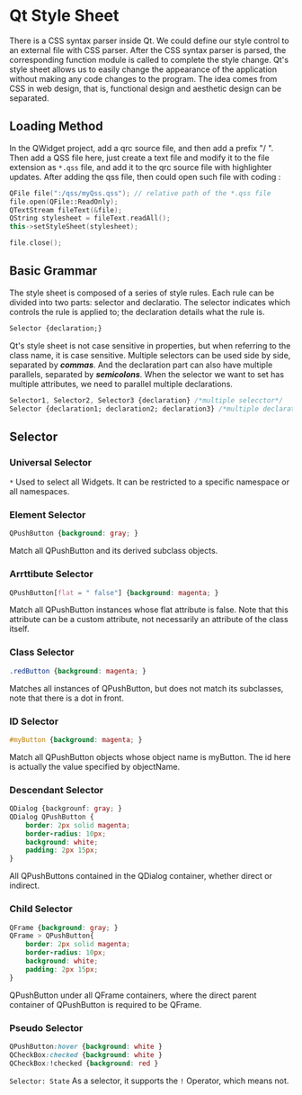 # Qt Style Sheet

There is a CSS syntax parser inside Qt. We could define our style control to an external file with CSS parser. After the CSS syntax parser is parsed, the corresponding function module is called to complete the style change. Qt's style sheet allows us to easily change the appearance of the application without making any code changes to the program. The idea comes from CSS in web design, that is, functional design and aesthetic design can be separated.

## Loading Method

In the QWidget project, add a qrc source file, and then add a prefix "/ ". Then add a QSS file here, just create a text file and modify it to the file extension as `*.qss` file,  and add it to the qrc source file with highlighter updates. After adding the qss file, then could open such file with coding :
```cpp
QFile file(":/qss/myQss.qss"); // relative path of the *.qss file
file.open(QFile::ReadOnly);
QTextStream fileText(&file);
QString stylesheet = fileText.readAll();
this->setStyleSheet(stylesheet);

file.close();
```

## Basic Grammar
The style sheet is composed of a series of style rules. Each rule can be divided into two parts: selector and declaratio. The selector indicates which controls the rule is applied to; the declaration details what the rule is.
```css
Selector {declaration;} 
```
Qt's style sheet is not case sensitive in properties, but when referring to the class name, it is case sensitive. Multiple selectors can be used side by side, separated by ***commas***. And the declaration part can also have multiple parallels, separated by ***semicolons***. When the selector we want to set has multiple attributes, we need to parallel multiple declarations.
```css
Selector1, Selector2, Selector3 {declaration} /*multiple selecctor*/
Selector {declaration1; declaration2; declaration3} /*multiple declaration*/
```

## Selector
### Universal Selector
`*` Used to select all Widgets. It can be restricted to a specific namespace or all namespaces.
### Element Selector
```css
QPushButton {background: gray; }
```
Match all QPushButton and its derived subclass objects.
### Arrttibute Selector
```css
QPushButton[flat = " false"] {background: magenta; }
```
Match all QPushButton instances whose flat attribute is false. Note that this attribute can be a custom attribute, not necessarily an attribute of the class itself.
### Class Selector
```css
.redButton {background: magenta; }
```
Matches all instances of QPushButton, but does not match its subclasses, note that there is a dot in front.
### ID Selector
```css
#myButton {background: magenta; }
```
Match all QPushButton objects whose object name is myButton. The id here is actually the value specified by objectName.
### Descendant Selector
```css
QDialog {backgrounf: gray; }
QDialog QPushButton {
    border: 2px solid magenta;
    border-radius: 10px;
    background: white;
    padding: 2px 15px;
}
```
All QPushButtons contained in the QDialog container, whether direct or indirect.
### Child Selector
```css
QFrame {background: gray; }
QFrame > QPushButton{
    border: 2px solid magenta;
    border-radius: 10px;
    background: white;
    padding: 2px 15px;
}
```
QPushButton under all QFrame containers, where the direct parent container of QPushButton is required to be QFrame.
### Pseudo Selector
```css
QPushButton:hover {background: white }
QCheckBox:checked {background: white }
QCheckBox:!checked {background: red }
```
`Selector: State` As a selector, it supports the `!` Operator, which means not.
